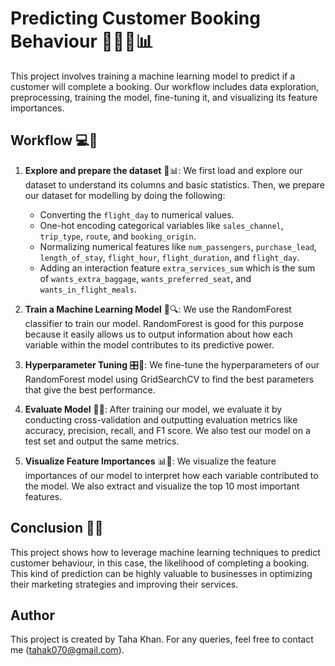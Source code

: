 # Predicting Customer Booking Behaviour 🛫🧑‍💼📊

This project involves training a machine learning model to predict if a customer will complete a booking. Our workflow includes data exploration, preprocessing, training the model, fine-tuning it, and visualizing its feature importances.

## Workflow 💻🔄

1. **Explore and prepare the dataset** 🧐📊: 
    We first load and explore our dataset to understand its columns and basic statistics. Then, we prepare our dataset for modelling by doing the following:
    - Converting the `flight_day` to numerical values.
    - One-hot encoding categorical variables like `sales_channel`, `trip_type`, `route`, and `booking_origin`.
    - Normalizing numerical features like `num_passengers`, `purchase_lead`, `length_of_stay`, `flight_hour`, `flight_duration`, and `flight_day`.
    - Adding an interaction feature `extra_services_sum` which is the sum of `wants_extra_baggage`, `wants_preferred_seat`, and `wants_in_flight_meals`.

2. **Train a Machine Learning Model** 🧠🔍:
    We use the RandomForest classifier to train our model. RandomForest is good for this purpose because it easily allows us to output information about how each variable within the model contributes to its predictive power.

3. **Hyperparameter Tuning** 🎛️🔧:
    We fine-tune the hyperparameters of our RandomForest model using GridSearchCV to find the best parameters that give the best performance.

4. **Evaluate Model** 📏🎯:
    After training our model, we evaluate it by conducting cross-validation and outputting evaluation metrics like accuracy, precision, recall, and F1 score. We also test our model on a test set and output the same metrics.

5. **Visualize Feature Importances** 📊🌟:
    We visualize the feature importances of our model to interpret how each variable contributed to the model. We also extract and visualize the top 10 most important features.

## Conclusion 🏁💡

This project shows how to leverage machine learning techniques to predict customer behaviour, in this case, the likelihood of completing a booking. This kind of prediction can be highly valuable to businesses in optimizing their marketing strategies and improving their services.

## Author

This project is created by Taha Khan. For any queries, feel free to contact me (tahak070@gmail.com).
